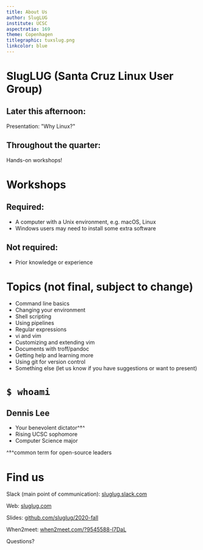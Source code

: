 ```yaml
---
title: About Us
author: SlugLUG
institute: UCSC
aspectratio: 169
theme: Copenhagen
titlegraphic: tuxslug.png
linkcolor: blue
---
```

SlugLUG (Santa Cruz Linux User Group)
=====================================

Later this afternoon:
---------------------
Presentation: "Why Linux?"

Throughout the quarter:
-----------------------
Hands-on workshops!

Workshops
=========
Required:
---------
- A computer with a Unix environment, e.g. macOS, Linux
- Windows users may need to install some extra software

Not required:
-------------
- Prior knowledge or experience

Topics (not final, subject to change)
======
- Command line basics
- Changing your environment
- Shell scripting
- Using pipelines
- Regular expressions
- vi and vim
- Customizing and extending vim
- Documents with troff/pandoc
- Getting help and learning more
- Using git for version control
- Something else (let us know if you have suggestions or want to present)

`$ whoami`
==========
Dennis Lee
----------
- Your benevolent dictator^†^
- Rising UCSC sophomore
- Computer Science major

^†^common term for open-source leaders

Find us
=======
Slack (main point of communication): [sluglug.slack.com](https://sluglug.slack.com)

Web: [sluglug.com](https://sluglug.com)

Slides: [github.com/sluglug/2020-fall](https://github.com/sluglug/2020-fall)

When2meet: [when2meet.com/?9545588-l7DaL](https://when2meet.com/?9545588-l7DaL)

Questions?

